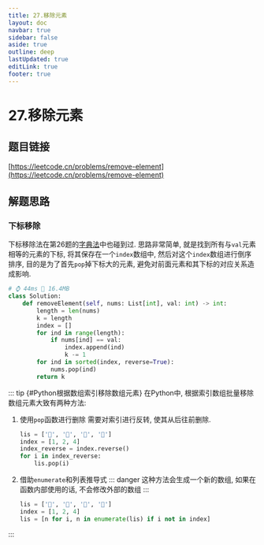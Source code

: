 ```yaml
---
title: 27.移除元素
layout: doc
navbar: true
sidebar: false
aside: true
outline: deep
lastUpdated: true
editLink: true
footer: true
---
```


# 27.移除元素

## 题目链接

[https://leetcode.cn/problems/remove-element](https://leetcode.cn/problems/remove-element)

## 解题思路

### 下标移除

下标移除法在第26题的[字典法](/leetcode/26#字典)中也碰到过. 思路非常简单, 就是找到所有与`val`元素相等的元素的下标, 将其保存在一个`index`数组中, 然后对这个`index`数组进行倒序排序, 目的是为了首先`pop`掉下标大的元素, 避免对前面元素和其下标的对应关系造成影响.

```py
# ⌚ 44ms 📀 16.4MB
class Solution:
    def removeElement(self, nums: List[int], val: int) -> int:
        length = len(nums)
        k = length
        index = []
        for ind in range(length):
            if nums[ind] == val:
                index.append(ind)
                k -= 1
        for ind in sorted(index, reverse=True):
            nums.pop(ind)
        return k
```

::: tip {#Python根据数组索引移除数组元素}
在Python中, 根据索引数组批量移除数组元素大致有两种方法:
1. 使用`pop`函数进行删除
    需要对索引进行反转, 使其从后往前删除.
    ```py
    lis = ['🍌', '🍊', '🍐', '🍎']
    index = [1, 2, 4]
    index_reverse = index.reverse()
    for i in index_reverse:
        lis.pop(i)
    ```
2. 借助`enumerate`和列表推导式
    ::: danger
    这种方法会生成一个新的数组, 如果在函数内部使用的话, 不会修改外部的数组
    :::
    ```py
    lis = ['🍌', '🍊', '🍐', '🍎']
    index = [1, 2, 4]
    lis = [n for i, n in enumerate(lis) if i not in index]
    ```
:::